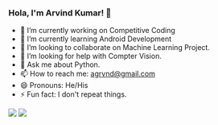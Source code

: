 ### Hola, I'm Arvind Kumar! 👋

- 🔭 I’m currently working on Competitive Coding
- 🌱 I’m currently learning Android Development
- 👯 I’m looking to collaborate on Machine Learning Project.
- 🤔 I’m looking for help with Compter Vision.
- 💬 Ask me about Python.
- 📫 How to reach me: agrvnd@gmail.com
- 😄 Pronouns: He/His
- ⚡ Fun fact: I don't repeat things. 
<img src="https://github-readme-stats.vercel.app/api?username=arvindkr7&&show_icons=true&title_color=ffffff&icon_color=bb2acf&text_color=daf7dc&bg_color=191919" />
<img src="https://github-readme-stats.vercel.app/api/top-langs/?username=arvindkr7" />



